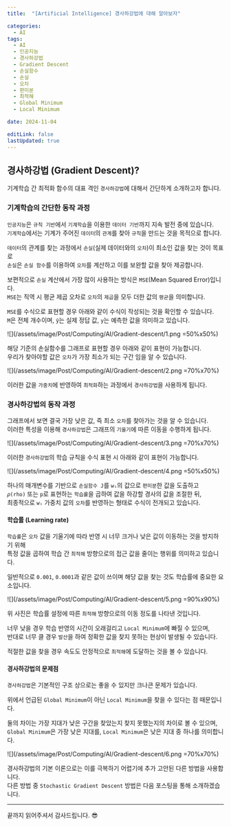 ```yaml
---
title:  "[Artificial Intelligence] 경사하강법에 대해 알아보자"

categories:
  - AI
tags:
  - AI
  - 인공지능
  - 경사하강법
  - Gradient Descent
  - 손실함수
  - 손실
  - 오차
  - 편미분
  - 최적해
  - Global Minimum
  - Local Minimum

date: 2024-11-04

editLink: false
lastUpdated: true
---
```


## 경사하강법 (Gradient Descent)?
기계학습 간 최적화 함수의 대표 격인 `경사하강법`에 대해서 간단하게 소개하고자 합니다.

### 기계학습의 간단한 동작 과정
`인공지능`은 `규칙 기반`에서 `기계학습`을 이용한 `데이터 기반`까지 지속 발전 중에 있습니다.  
`기계학습`에서는 기계가 주어진 `데이터`의 `관계`를 찾아 `규칙`을 만드는 것을 목적으로 합니다.

`데이터`의 관계를 찾는 과정에서 `손실`(실제 데이터와의 `오차`)이 최소인 값을 찾는 것이 목표로  
`손실`은 `손실 함수`를 이용하여 `오차`를 계산하고 이를 보완할 값을 찾아 제공합니다.

보편적으로 `손실` 계산에서 가장 많이 사용하는 방식은 `MSE`(Mean Squared Error)입니다.  
`MSE`는 직역 시 평균 제곱 오차로 `오차`의 `제곱`을 모두 더한 값의 `평균`을 의미합니다.

`MSE`를 수식으로 표현할 경우 아래와 같이 수식이 작성되는 것을 확인할 수 있습니다.  
`M`은 전체 개수이며, `ŷ`는 실제 정답 값, `y`는 예측한 값을 의미하고 있습니다.

![](/assets/image/Post/Computing/AI/Gradient-descent/1.png  =50%x50%)

해당 기준의 손실함수를 그래프로 표현할 경우 아래와 같이 표현이 가능합니다.  
우리가 찾아야할 값은 `오차`가 가장 최소가 되는 구간 임을 알 수 있습니다.

![](/assets/image/Post/Computing/AI/Gradient-descent/2.png  =70%x70%)

이러한 값을 `가중치`에 반영하여 `최적화`하는 과정에서 `경사하강법`을 사용하게 됩니다.

### 경사하강법의 동작 과정
그래프에서 보면 결국 가장 낮은 값, 즉 최소 `오차`를 찾아가는 것을 알 수 있습니다.  
이러한 특성을 이용해 `경사하강법`은 그래프의 `기울기`에 따른 이동을 수행하게 됩니다.

![](/assets/image/Post/Computing/AI/Gradient-descent/3.png  =70%x70%)

이러한 `경사하강법`의 학습 규칙을 수식 표현 시 아래와 같이 표현이 가능합니다.

![](/assets/image/Post/Computing/AI/Gradient-descent/4.png  =50%x50%)

하나의 매개변수를 기반으로 `손실함수 J`를 `wᵢ`의 값으로 `편미분`한 값을 도출하고  
`𝜌(rho)` 또는 `p`로 표현하는 `학습률`을 곱하여 값을 하강할 경사의 값을 조절한 뒤,  
최종적으로 `wᵢ` 가중치 값의 `오차`를 반영하는 형태로 수식이 전개되고 있습니다.

#### 학습률 (Learning rate)
`학습률`은 `오차` 값을 기울기에 따라 반영 시 너무 크거나 낮은 값이 이동하는 것을 방지하기 위해  
특정 값을 곱하여 학습 간 `최적해` 방향으로의 접근 값을 줄이는 행위를 의미하고 있습니다.

일반적으로 `0.001`, `0.0001`과 같은 값이 쓰이며 해당 값을 찾는 것도 학습률에 중요한 요소입니다.  

![](/assets/image/Post/Computing/AI/Gradient-descent/5.png  =90%x90%)

위 사진은 학습률 설정에 따른 `최적해` 방향으로의 이동 정도를 나타낸 것입니다.  

너무 낮을 경우 학습 반영의 시간이 오래걸리고 `Local Minimum`에 빠질 수 있으며,  
반대로 너무 클 경우 `발산`을 하여 정확한 값을 찾지 못하는 현상이 발생될 수 있습니다.

적절한 값을 찾을 경우 속도도 안정적으로 `최적해`에 도달하는 것을 볼 수 있습니다.

#### 경사하강법의 문제점
`경사하강법`은 기본적인 구조 상으로는 좋을 수 있지만 크나큰 문제가 있습니다.

위에서 언급된 `Global Minimum`이 아닌 `Local Minimum`을 찾을 수 있다는 점 때문입니다.

둘의 차이는 가장 지대가 낮은 구간을 찾았는지 찾지 못했는지의 차이로 볼 수 있으며,  
`Global Minimum`은 가장 낮은 지대를, `Local Minimum`은 낮은 지대 중 하나를 의미합니다.

![](/assets/image/Post/Computing/AI/Gradient-descent/6.png  =70%x70%)

경사하강법의 기본 이론으로는 이를 극복하기 어렵기에 추가 고안된 다른 방법을 사용합니다.  
다른 방법 중 `Stochastic Gradient Descent` 방법은 다음 포스팅을 통해 소개하겠습니다.

- - -

끝까지 읽어주셔서 감사드립니다. 😎